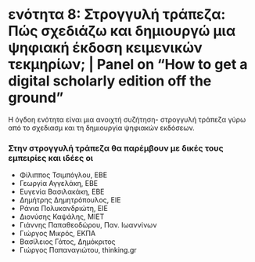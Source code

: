 <h1>ενότητα 8: Στρογγυλή τράπεζα: Πώς σχεδιάζω και δημιουργώ μια ψηφιακή έκδοση κειμενικών τεκμηρίων; | Panel on “How to get a digital scholarly edition off the ground”
 </h1>

Η όγδοη ενότητα είναι μια ανοιχτή συζήτηση- στρογγυλή τράπεζα γύρω από το σχεδιασμ και τη δημιουργία ψηφιακών εκδόσεων.  </lb>

 <h3>Στην στρογγυλή τράπεζα θα παρέμβουν με δικές τους εμπειρίες και ιδέες οι</h3>
<ul>
<li>Φίλιππος Τσιμπόγλου, ΕΒΕ</li>
<li>Γεωργία Αγγελάκη, ΕΒΕ</li>
<li>Ευγενία Βασιλακάκη, ΕΒΕ</li>
<li>Δημήτρης Δημητρόπουλος, ΕΙΕ</li>
<li>Ράνια Πολυκανδριώτη, ΕΙΕ</li>
<li>Διονύσης Καψάλης, ΜΙΕΤ</li>
<li>Γιάννης Παπαθεοδώρου, Παν. Ιωαννίνων</li>
<li>Γιώργος Μικρός, ΕΚΠΑ</li>
<li>Βασίλειος Γάτος, Δημόκριτος</li>
<li>Γιώργος Παπαναγιώτου, thinking.gr</li>
</ul>
